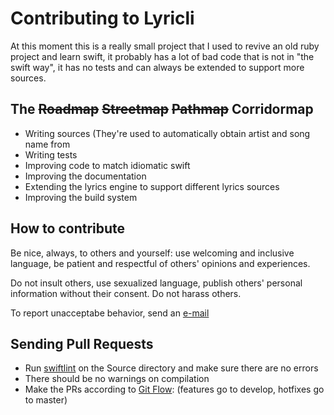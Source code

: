 # Contributing to Lyricli

At this moment this is a really small project that I used to revive an
old ruby project and learn swift, it probably has a lot of bad code that
is not in "the swift way", it has no tests and can always be extended to
support more sources.

## The ~~Roadmap~~ ~~Streetmap~~ ~~Pathmap~~ Corridormap

* Writing sources (They're used to automatically obtain artist and song
  name from
* Writing tests
* Improving code to match idiomatic swift
* Improving the documentation
* Extending the lyrics engine to support different lyrics sources
* Improving the build system

## How to contribute

Be nice, always, to others and yourself: use welcoming and inclusive language,
be patient and respectful of others' opinions and experiences.

Do not insult others, use sexualized language, publish others' personal
information without their consent. Do not harass others.

To report unacceptabe behavior, send an [e-mail][email]

## Sending Pull Requests

* Run [swiftlint][swiftlint] on the Source directory and make sure there are no errors
* There should be no warnings on compilation
* Make the PRs according to [Git Flow][gitflow]: (features go to
  develop, hotfixes go to master)

[gitflow]: https://github.com/nvie/gitflow
[swiftlint]: https://github.com/realm/SwiftLint
[email]: mailto:ben@nsovocal.com
